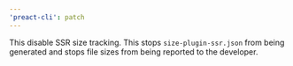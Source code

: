 ```yaml
---
'preact-cli': patch
---
```


This disable SSR size tracking. This stops `size-plugin-ssr.json` from being generated and stops file sizes from being reported to the developer.
